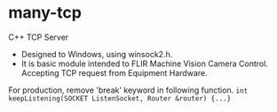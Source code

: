 # many-tcp
C++ TCP Server
- Designed to Windows, using winsock2.h.
- It is basic module intended to FLIR Machine Vision Camera Control. Accepting TCP request from Equipment Hardware.

For production, remove 'break' keyword in following function.
```int keepListening(SOCKET ListenSocket, Router &router) {...}```

